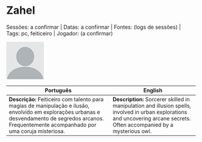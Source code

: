 
# Zahel

Sessões: a confirmar | Datas: a confirmar | Fontes: (logs de sessões) | Tags: pc, feiticeiro | Jogador: (a confirmar)

![Zahel](blank.png)

| Português | English |
|-----------|---------|
| **Descrição:** Feiticeiro com talento para magias de manipulação e ilusão, envolvido em explorações urbanas e desvendamento de segredos arcanos. Frequentemente acompanhado por uma coruja misteriosa. | **Description:** Sorcerer skilled in manipulation and illusion spells, involved in urban explorations and uncovering arcane secrets. Often accompanied by a mysterious owl. |

